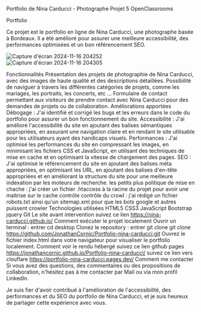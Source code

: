 Portfolio de Nina Carducci - Photographe
Projet 5 OpenClassrooms

Portfolio

Ce projet est le portfolio en ligne de Nina Carducci, une photographe basée à Bordeaux. Il a été amélioré pour assurer une meilleure accessibilité, des performances optimisées et un bon référencement SEO.

![Capture d'écran 2024-11-16 204252](https://github.com/user-attachments/assets/409696a0-cb29-42c7-b886-881ec235941f)
![Capture d'écran 2024-11-16 204305](https://github.com/user-attachments/assets/39ae456b-1782-46d2-8fc4-ac09b6061bfd)


Fonctionnalités
Présentation des projets de photographie de Nina Carducci, avec des images de haute qualité et des descriptions détaillées.
Possibilité de naviguer à travers les différentes catégories de projets, comme les mariages, les portraits, les concerts, etc ...
Formulaire de contact permettant aux visiteurs de prendre contact avec Nina Carducci pour des demandes de projets ou de collaboration.
Améliorations apportées
Débogage : J'ai identifié et corrigé les bugs et les erreurs dans le code du portfolio pour assurer un bon fonctionnement du site.
Accessibilité : J'ai amélioré l'accessibilité du site en ajoutant des balises sémantiques appropriées, en assurant une navigation claire et en rendant le site utilisable pour les utilisateurs ayant des handicaps visuels.
Performances : J'ai optimisé les performances du site en compressant les images, en minimisant les fichiers CSS et JavaScript, en utilisant des techniques de mise en cache et en optimisant la vitesse de chargement des pages.
SEO : J'ai optimisé le référencement du site en ajoutant des balises méta appropriées, en optimisant les URL, en ajoutant des balises d'en-tête appropriées et en améliorant la structure du site pour une meilleure indexation par les moteurs de recherche.
les petits plus
politique de mise en chache : j'ai créer un fichier .htaccess à la racine du projet pour avoir une maitrise sur le cache contrôle
contrôle du crowl : j'ai rédigé un fichier robots.txt ainsi qu'un sitemap.xml pour que les bots google et autres puissent crowler
Technologies utilisées
HTML5
CSS3
JavaScript
Bootstrap
jquery
Git
Le site avant intervention
suivez ce lien https://nina-carducci.github.io/
Comment exécuter le projet localement
Ouvrir un terminal : entrer cd desktop
Clonez le repository : entrer git clone git clone https://github.com/JonathanCornic/Portfolio-nina-carducci.git
Ouvrez le fichier index.html dans votre navigateur pour visualiser le portfolio localement.
Comment voir le rendu hébergé
suivez ce lien github pages https://jonathancornic.github.io/Portfolio-nina-carducci/
suivez ce lien vers clouflare https://portfolio-nina-carducci.pages.dev/
Comment me contacter
Si vous avez des questions, des commentaires ou des propositions de collaboration, n'hésitez pas à me contacter par Mail ou via mon profil LinkedIn.

Je suis fier d'avoir contribué à l'amélioration de l'accessibilité, des performances et du SEO du portfolio de Nina Carducci, et je suis heureux de partager cette expérience avec vous.
